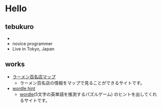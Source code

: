 # Hello

## tebukuro

- <a href="https://github.com/tebukurokun" target="_blank">
    <i class="fab fa-github"></i>
  </a>
- novice programmer
- Live in Tokyo, Japan


## works

- [ラーメン百名店マップ](https://hyakumeiten-map.vercel.app/)
  - ラーメン百名店の情報をマップで見ることができるサイトです。
- [wordle hint](https://wordle-hint.netlify.app/)
  - [wordle](https://www.nytimes.com/games/wordle/index.html)(5文字の英単語を推測するパズルゲーム) のヒントを出してくれるサイトです。


<script src="https://kit.fontawesome.com/a82372e3b5.js" crossorigin="anonymous"></script>

